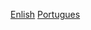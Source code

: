 [Enlish](_data/readme_en.md)
[Portugues](_data/readme_en.md)

<script>
  document.write("teste")
</script>
